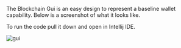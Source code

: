 The Blockchain Gui is an easy design to represent a baseline wallet capability. Below is a screenshot of what it looks like.

To run the code pull it down and open in Intellij IDE.


![gui](https://user-images.githubusercontent.com/57423643/127783265-8cdbe45a-5630-49f1-a9f0-cd24b9bb2d98.png)
